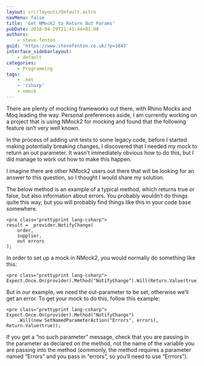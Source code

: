 ```yaml
---
layout: src/layouts/Default.astro
navMenu: false
title: 'Get NMock2 to Return Out Params'
pubDate: 2010-04-29T21:41:44+01:00
authors:
    - steve-fenton
guid: 'https://www.stevefenton.co.uk/?p=1043'
interface_sidebarlayout:
    - default
categories:
    - Programming
tags:
    - .net
    - 'csharp'
    - nmock
---
```


There are plenty of mocking frameworks out there, with Rhino Mocks and Moq leading the way. Personal preferences aside, I am currently working on a project that is using NMock2 for mocking and found that the following feature isn’t very well known.

In the process of adding unit tests to some legacy code, before I started making potentially breaking changes, I discovered that I needed my mock to return an out parameter. It wasn’t immediately obvious how to do this, but I did manage to work out how to make this happen.

I imagine there are other NMock2 users out there that will be looking for an answer to this question, so I thought I would share my solution.

The below method is an example of a typical method, which returns true or false, but also information about errors. You probably wouldn’t do things quite this way, but you will probably find things like this in your code base somewhere.

```
<pre class="prettyprint lang-csharp">
result = _provider.NotifyChange(
    order,
    supplier,
    out errors
);
```
In order to set up a mock in NMock2, you would normally do something like this:

```
<pre class="prettyprint lang-csharp">
Expect.Once.On(provider).Method("NotifyChange").Will(Return.Value(true));
```
But in our example, we need the out-parameter to be set, otherwise we’ll get an error. To get your mock to do this, follow this example:

```
<pre class="prettyprint lang-csharp">
Expect.Once.On(provider).Method("NotifyChange")
    .Will(new SetNamedParameterAction("Errors", errors), Return.Value(true));
```
If you get a “no such parameter” message, check that you are passing in the parameter as declared on the method, not the name of the variable you are passing into the method (commonly, the method requires a parameter named “Errors” and you pass in “errors”, so you’ll need to use “Errrors”).